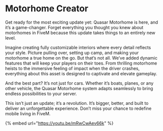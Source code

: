 # Motorhome Creator

Get ready for the most exciting update yet: Quasar Motorhome is here, and it’s a game-changer. Forget everything you thought you knew about motorhomes in FiveM because this update takes things to an entirely new level.

Imagine creating fully customizable interiors where every detail reflects your style. Picture pulling over, setting up camp, and making your motorhome a true home on the go. But that’s not all. We’ve added dynamic features that will keep your players on their toes. From thrilling motorhome heists to the immersive feeling of impact when the driver crashes, everything about this asset is designed to captivate and elevate gameplay.

And the best part? It’s not just for cars. Whether it’s boats, planes, or any other vehicle, the Quasar Motorhome system adapts seamlessly to bring endless possibilities to your server.

This isn’t just an update; it’s a revolution. It’s bigger, better, and built to deliver an unforgettable experience. Don’t miss your chance to redefine mobile living in FiveM.

{% embed url="https://youtu.be/mRwCwAev66k" %}

